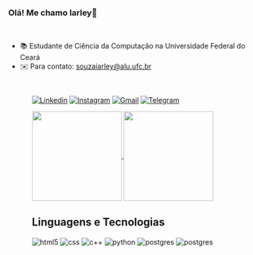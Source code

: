 ### Olá! Me chamo Iarley👋
<br>
<ul>
  <li>📚 Estudante de Ciência da Computação na Universidade Federal do Ceará</li>
  <li>✉️ Para contato: <a href="mailto:souzaiarley@alu.ufc.br">souzaiarley@alu.ufc.br</a></li>
<ul/>
<br>

[![Linkedin](https://img.shields.io/badge/LinkedIn-0077B5?style=for-the-badge&logo=linkedin&logoColor=white)](https://www.linkedin.com/in/iarley-souza-28ab871b0/)
[![Instagram](https://img.shields.io/badge/Instagram-E4405F?style=for-the-badge&logo=instagram&logoColor=white)](https://www.instagram.com/_souzaiarley/)
[![Gmail](https://img.shields.io/badge/Gmail-D14836?style=for-the-badge&logo=gmail&logoColor=white)](mailto:souzaiarley@alu.ufc.br)
[![Telegram](https://img.shields.io/badge/Telegram-2CA5E0?style=for-the-badge&logo=telegram&logoColor=white)](https://t.me/souzaiarley)

<a href="https://github.com/souzaiarley/github-readme-stats">
  <img height=180 align="center" src="https://github-readme-stats.vercel.app/api?username=souzaiarley&show_icons=true&theme=dracula" />
</a>
<a href="https://github.com/souzaiarley/convoychat">
  <img height=180 align="center" src="https://github-readme-stats.vercel.app/api/top-langs/?username=souzaiarley&layout=compact&theme=dracula" />
</a>

## Linguagens e Tecnologias

<div style="display: inline_block">
  <img align="center" alt="html5" src="https://img.shields.io/badge/HTML5-E34F26?style=for-the-badge&logo=html5&logoColor=white" />
  <img align="center" alt="css" src="https://img.shields.io/badge/CSS3-1572B6?style=for-the-badge&logo=css3&logoColor=white" />
  <img align="center" alt="c++" src="https://img.shields.io/badge/C%2B%2B-00599C?style=for-the-badge&logo=c%2B%2B&logoColor=white" />
  <img align="center" alt="python" src="https://img.shields.io/badge/Python-14354C?style=for-the-badge&logo=python&logoColor=white" />
  <img align="center" alt="postgres" src="https://img.shields.io/badge/PostgreSQL-316192?style=for-the-badge&logo=postgresql&logoColor=white" />
  <img align="center" alt="postgres" src="https://img.shields.io/badge/react%20os-0088CC?style=for-the-badge&logo=reactos&logoColor=white" />
</div>
